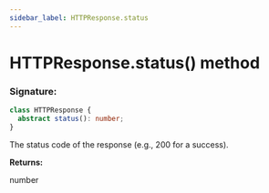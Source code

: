 ```yaml
---
sidebar_label: HTTPResponse.status
---
```


# HTTPResponse.status() method

### Signature:

```typescript
class HTTPResponse {
  abstract status(): number;
}
```

The status code of the response (e.g., 200 for a success).

**Returns:**

number
